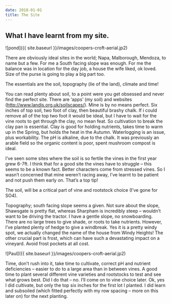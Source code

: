 ```yaml
---
date: 2018-01-01
title: The Site
---
```


## What I have learnt from my site.

![pond]({{ site.baseurl }}/images/coopers-croft-aerial.jp2)

There are obviously ideal sites in the world; Napa, Malborough, Mendoza, to name but a few.  For me a South facing slope was enough.  For me the balance was in location for the day job, a house the wife liked, ok loved.  Size of the purse is going to play a big part too.

The essentials are the soil, topography (lie of the land), climate and time!

You can read plenty about soil, to a point were you get obsessed and never find the perfect site.  There are ‘apps’ (my soil) and websites (http://www.landis.org.uk/soilscapes/).  Mine is by no means perfect.  Six inches of top soil, two foot of clay, then beautiful brashy chalk.  If i could remove all of the top two foot it would be ideal, but I have to wait for the vine roots to get through the clay, no mean feat.  So cultivation to break the clay pan is essential.  Clay is good for holding nutrients, takes time to warm up in the Spring, but holds the heat in the Autumn.  Waterlogging is an issue, plus workability.  The pH is alkaline, due to the chalk.  It was previously an arable field so the organic content is poor, spent mushroom compost is ideal.

I’ve seen some sites where the soil is so fertile the vines in the first year grew 6-7ft.  I think that for a good site the vines have to struggle – this seems to be a known fact.  Better characters come from stressed vines.  So I wasn’t concerned that mine weren’t racing away, I’ve learnt to be patient and not push them early on.  That’s a top tip!


The soil, will be a critical part of vine and rootstock choice (I’ve gone for SO4).

Topography; south facing slope seems a given.  Not sure about the slope, Shawsgate is pretty flat, whereas Sharpham is incredibly steep – wouldn’t want to be driving the tractor.  I have a gentle slope, no snowboarding.  There are no large trees to give shade, or roots to take nutrients.  However, I’ve planted plenty of hedge to give a windbreak.  Yes it is a pretty windy spot, we actually changed the name of the house from Windy Heights!  The other crucial part is frost, which can have such a devastating impact on a vineyard.  Avoid frost pockets at all cost.

![Paul]({{ site.baseurl }}/images/coopers-croft-aerial.jp2)

Time, don’t rush into it,  take time to cultivate, correct pH and nutrient deficiencies – easier to do to a large area than in between vines. A good time to plant several different vine varieties and rootstocks to test and see what grows best.  Did I do that – no.  I’ll come on to vine choice later.  Ok, yes I did cultivate, but only the top six inches for the first lot I planted.  I did learn and subsoiled (which fitted perfectly with my row spacing – more on this later on) for the next planting.
